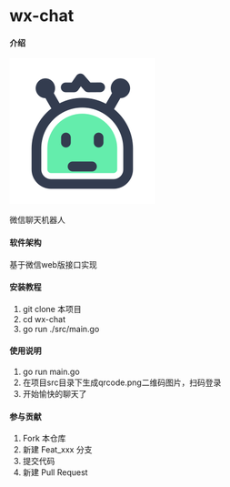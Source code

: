 # wx-chat

#### 介绍

![](./robot.svg)

微信聊天机器人

#### 软件架构

基于微信web版接口实现


#### 安装教程

1. git clone 本项目
2. cd wx-chat
3. go run ./src/main.go

#### 使用说明

1. go run main.go
2. 在项目src目录下生成qrcode.png二维码图片，扫码登录
3. 开始愉快的聊天了

#### 参与贡献

1. Fork 本仓库
2. 新建 Feat_xxx 分支
3. 提交代码
4. 新建 Pull Request
